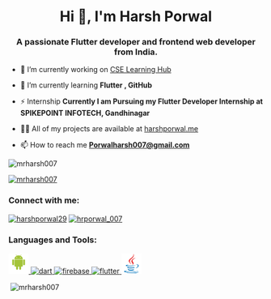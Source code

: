 <h1 align="center">Hi 👋, I'm Harsh Porwal</h1>
<h3 align="center">A passionate Flutter developer and frontend web developer from India.</h3>

- 🔭 I’m currently working on [CSE Learning Hub](https://bit.ly/CseLearningHub)

- 🌱 I’m currently learning **Flutter , GitHub**

- ⚡ Internship **Currently I am Pursuing my Flutter Developer Internship at SPIKEPOINT INFOTECH, Gandhinagar**
   
- 👨‍💻 All of my projects are available at [harshporwal.me](harshporwal.me)

- 📫 How to reach me **Porwalharsh007@gmail.com**
<p align="left"> <img src="https://komarev.com/ghpvc/?username=mrharsh007&label=Profile%20views&color=0e75b6&style=flat" alt="mrharsh007" /> </p>

<p align="left"> <a href="https://github.com/ryo-ma/github-profile-trophy"><img src="https://github-profile-trophy.vercel.app/?username=mrharsh007" alt="mrharsh007" /></a> </p>



<h3 align="left">Connect with me:</h3>
<p align="left">
<a href="https://twitter.com/harshporwal29" target="blank"><img align="center" src="https://raw.githubusercontent.com/rahuldkjain/github-profile-readme-generator/master/src/images/icons/Social/twitter.svg" alt="harshporwal29" height="30" width="40" /></a>
<a href="https://instagram.com/hrporwal_007" target="blank"><img align="center" src="https://raw.githubusercontent.com/rahuldkjain/github-profile-readme-generator/master/src/images/icons/Social/instagram.svg" alt="hrporwal_007" height="30" width="40" /></a>
</p>

<h3 align="left">Languages and Tools:</h3>
<p align="left"> <a href="https://developer.android.com" target="_blank" rel="noreferrer"> <img src="https://raw.githubusercontent.com/devicons/devicon/master/icons/android/android-original-wordmark.svg" alt="android" width="40" height="40"/> </a> <a href="https://dart.dev" target="_blank" rel="noreferrer"> <img src="https://www.vectorlogo.zone/logos/dartlang/dartlang-icon.svg" alt="dart" width="40" height="40"/> </a> <a href="https://firebase.google.com/" target="_blank" rel="noreferrer"> <img src="https://www.vectorlogo.zone/logos/firebase/firebase-icon.svg" alt="firebase" width="40" height="40"/> </a> <a href="https://flutter.dev" target="_blank" rel="noreferrer"> <img src="https://www.vectorlogo.zone/logos/flutterio/flutterio-icon.svg" alt="flutter" width="40" height="40"/> </a> <a href="https://www.java.com" target="_blank" rel="noreferrer"> <img src="https://raw.githubusercontent.com/devicons/devicon/master/icons/java/java-original.svg" alt="java" width="40" height="40"/> </a> </p>

<p>&nbsp;<img align="center" src="https://github-readme-stats.vercel.app/api?username=mrharsh007&show_icons=true&locale=en" alt="mrharsh007" /></p>
